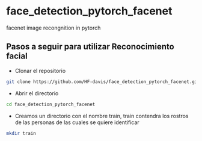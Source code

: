 # face_detection_pytorch_facenet
facenet image recongnition in pytorch
## Pasos a seguir para utilizar Reconocimiento facial
- Clonar el repositorio

```bash
git clone https://github.com/HF-davis/face_detection_pytorch_facenet.git
```
- Abrir el directorio

```bash
cd face_detection_pytorch_facenet
```

- Creamos un directorio con el nombre train, train contendra los rostros de las personas de las cuales se quiere identificar

```bash
mkdir train
```



